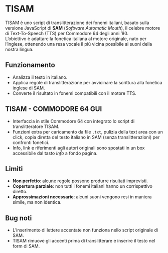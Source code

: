 # TISAM

TISAM è uno script di translitterazione dei fonemi italiani, basato sulla versione JavaScript di **SAM** (*Software Automatic Mouth*), il celebre motore di Text-To-Speech (TTS) per Commodore 64 degli anni ’80.  
L’obiettivo è adattare la fonetica italiana al motore originale, nato per l’inglese, ottenendo una resa vocale il più vicina possibile ai suoni della nostra lingua.

## Funzionamento
- Analizza il testo in italiano.
- Applica regole di translitterazione per avvicinare la scrittura alla fonetica inglese di SAM.
- Converte il risultato in fonemi compatibili con il motore TTS.


## TISAM - COMMODORE 64 GUI

- Interfaccia in stile Commodore 64 con integrato lo script di translitteratore TISAM.
- Funzioni extra per caricamento da file `.txt`, pulizia della text area con un click, copia diretta del testo italiano in SAM (senza translitterazioni) per confronti fonetici.  
- Info, link e riferimenti agli autori originali sono spostati in un box accessibile dal tasto *Info* a fondo pagina.


## Limiti
- **Non perfetto**: alcune regole possono produrre risultati imprevisti.
- **Copertura parziale**: non tutti i fonemi italiani hanno un corrispettivo diretto.
- **Approssimazioni necessarie**: alcuni suoni vengono resi in maniera simile, ma non identica.

## Bug noti
- L’inserimento di lettere accentate non funziona nello script originale di SAM.
- TISAM rimuove gli accenti prima di translitterare e inserire il testo nel form di SAM.



